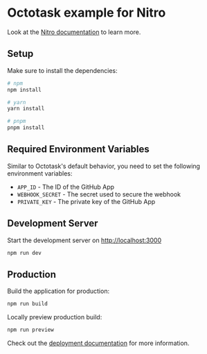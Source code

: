 # Octotask example for Nitro

Look at the [Nitro documentation](https://nitro.unjs.io/) to learn more.

## Setup

Make sure to install the dependencies:

```bash
# npm
npm install

# yarn
yarn install

# pnpm
pnpm install
```

## Required Environment Variables

Similar to Octotask's default behavior, you need to set the following environment variables:

- `APP_ID` - The ID of the GitHub App
- `WEBHOOK_SECRET` - The secret used to secure the webhook
- `PRIVATE_KEY` - The private key of the GitHub App

## Development Server

Start the development server on <http://localhost:3000>

```bash
npm run dev
```

## Production

Build the application for production:

```bash
npm run build
```

Locally preview production build:

```bash
npm run preview
```

Check out the [deployment documentation](https://nitro.unjs.io/deploy) for more information.
